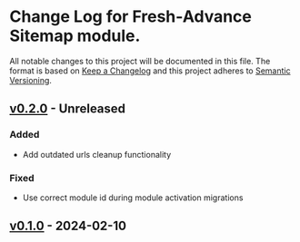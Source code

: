 # Change Log for Fresh-Advance Sitemap module.

All notable changes to this project will be documented in this file.
The format is based on [Keep a Changelog](http://keepachangelog.com/)
and this project adheres to [Semantic Versioning](http://semver.org/).

## [v0.2.0] - Unreleased

### Added
- Add outdated urls cleanup functionality

### Fixed
- Use correct module id during module activation migrations

## [v0.1.0] - 2024-02-10

[v0.2.0]: https://github.com/Fresh-Advance/Sitemap/compare/v0.1.0...b-7.0.x
[v0.1.0]: https://github.com/Fresh-Advance/Sitemap/compare/03839403...v0.1.0
